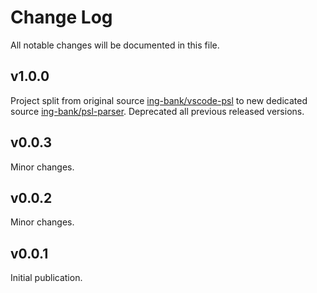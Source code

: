 # Change Log

All notable changes will be documented in this file.

## v1.0.0
Project split from original source [ing-bank/vscode-psl](https://github.com/ing-bank/vscode-psl.git)
to new dedicated source [ing-bank/psl-parser](https://github.com/ing-bank/psl-parser.git).
Deprecated all previous released versions. 

## v0.0.3
Minor changes.

## v0.0.2
Minor changes.

## v0.0.1
Initial publication.
